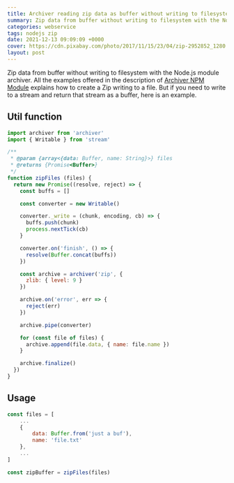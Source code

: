 ```yaml
---
title: Archiver reading zip data as buffer without writing to filesystem
summary: Zip data from buffer without writing to filesystem with the Node.js module archiver
categories: webservice
tags: nodejs zip
date: 2021-12-13 09:09:09 +0000
cover: https://cdn.pixabay.com/photo/2017/11/15/23/04/zip-2952852_1280.png
layout: post
---
```


Zip data from buffer without writing to filesystem with the Node.js module archiver. All the examples offered in the description of [Archiver NPM Module](https://www.npmjs.com/package/archiver) explains how to create a Zip writing to a file. But if you need to write to a stream and return that stream as a buffer, here is an example.

## Util function 

```js
import archiver from 'archiver'
import { Writable } from 'stream'

/**
 * @param {array<{data: Buffer, name: String}>} files
 * @returns {Promise<Buffer>}
 */
function zipFiles (files) {
  return new Promise((resolve, reject) => {
    const buffs = []

    const converter = new Writable()

    converter._write = (chunk, encoding, cb) => {
      buffs.push(chunk)
      process.nextTick(cb)
    }

    converter.on('finish', () => {
      resolve(Buffer.concat(buffs))
    })

    const archive = archiver('zip', {
      zlib: { level: 9 }
    })

    archive.on('error', err => {
      reject(err)
    })

    archive.pipe(converter)

    for (const file of files) {
      archive.append(file.data, { name: file.name })
    }

    archive.finalize()
  })
}
```

## Usage

```js
const files = [
    ...
    {
        data: Buffer.from('just a buf'),
        name: 'file.txt'
    },
    ...
]

const zipBuffer = zipFiles(files)
```